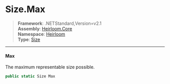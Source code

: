 # Size.Max

> **Framework**: .NETStandard,Version=v2.1  
> **Assembly**: [Heirloom.Core][0]  
> **Namespace**: [Heirloom][0]  
> **Type**: [Size][1]  

--------------------------------------------------------------------------------

#### Max

The maximum representable size possible.

```cs
public static Size Max
```

[0]: ..\Heirloom.Core.md
[1]: Heirloom.Size.md
